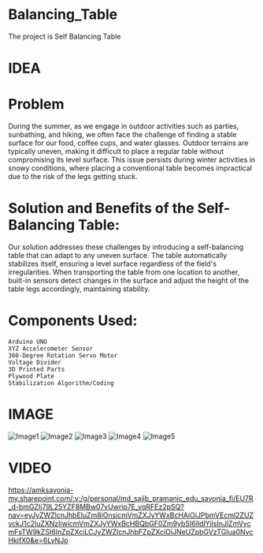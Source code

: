 # Balancing_Table
The project is Self Balancing Table


# IDEA
# Problem
During the summer, as we engage in outdoor activities such as parties, sunbathing, and hiking, we often face the challenge of finding a stable surface for our food, coffee cups, and water glasses. Outdoor terrains are typically uneven, making it difficult to place a regular table without compromising its level surface. This issue persists during winter activities in snowy conditions, where placing a conventional table becomes impractical due to the risk of the legs getting stuck.

# Solution and Benefits of the Self-Balancing Table:
Our solution addresses these challenges by introducing a self-balancing table that can adapt to any uneven surface. The table automatically stabilizes itself, ensuring a level surface regardless of the field's irregularities. When transporting the table from one location to another, built-in sensors detect changes in the surface and adjust the height of the table legs accordingly, maintaining stability.


# Components Used:

    Arduino UNO
    XYZ Accelerometer Sensor
    360-Degree Rotation Servo Motor
    Voltage Divider
    3D Printed Parts
    Plywood Plate
    Stabilization Algorithm/Coding

# IMAGE  


![Image1](https://github.com/SAJIB3489/Balancing_Table/assets/118989261/7f63303b-891f-4e96-9d64-62a7f6bffc64)
![Image2](https://github.com/SAJIB3489/Balancing_Table/assets/118989261/6ffe40f6-6461-4a8b-a401-1f316b3f7d56)
![Image3](https://github.com/SAJIB3489/Balancing_Table/assets/118989261/1b29187f-2a7a-4709-8213-06f01b59a167)
![Image4](https://github.com/SAJIB3489/Balancing_Table/assets/118989261/b25e230c-0a14-4da1-8807-9a874628062f)
![Image5](https://github.com/SAJIB3489/Balancing_Table/assets/118989261/6ee599d6-ad4c-4e53-8ea4-88a75361bf26)


# VIDEO  

https://amksavonia-my.sharepoint.com/:v:/g/personal/md_sajib_pramanic_edu_savonia_fi/EU7R_d-bmGZIj79L25YZF8MBw07vUwrip7E_vqRFEz2pSQ?nav=eyJyZWZlcnJhbEluZm8iOnsicmVmZXJyYWxBcHAiOiJPbmVEcml2ZUZvckJ1c2luZXNzIiwicmVmZXJyYWxBcHBQbGF0Zm9ybSI6IldlYiIsInJlZmVycmFsTW9kZSI6InZpZXciLCJyZWZlcnJhbFZpZXciOiJNeUZpbGVzTGlua0NvcHkifX0&e=6LyNJp
